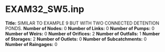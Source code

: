 # EXAM32_SW5.inp
**Title:** SIMILAR TO EXAMPLE 9 BUT WITH TWO CONNECTED DETENTION PONDS.
**Number of Nodes:** 0
**Number of Links:** 0
**Number of Pumps:** 0
**Number of Weirs:** 0
**Number of Orifices:** 2
**Number of Outfalls:** 1
**Number of Storages:** 2
**Number of Outlets:** 0
**Number of Subcatchments:** 0
**Number of Raingages:** 0
